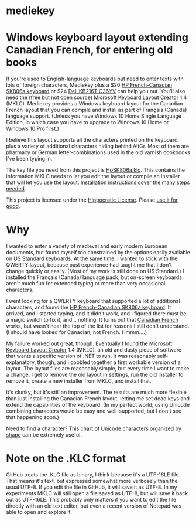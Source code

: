 # mediekey
# Windows keyboard layout extending Canadian French, for entering old books 

If you're used to English-language keyboards but need to enter texts with lots of foreign characters, Mediekey plus a $20 [HP French-Canadian SK806a keyboard](https://www.newegg.com/p/0GA-0012-006F5?Item=9SIAJCJ8HH2056) or $24 [Dell KB216T C36YV](https://www.newegg.com/p/0GA-002N-005Y7) can help you out. You'll also need the (free but not open source) [Microsoft Keyboard Layout Creator](https://www.microsoft.com/en-us/download/details.aspx?id=22339) 1.4 (MKLC).  Mediekey provides a Windows keyboard layout for the Canadian French layout that you can compile and install as part of Français (Canada) language support.  (Unless you have Windows 10 Home Single Language Edition, in which case you have to upgrade to Windows 10 Home or Windows 10 Pro first.)

I believe this layout supports all the characters printed on the keyboard, plus a variety of additional characters hiding behind AltGr. Most of them are pharmacy or German letter-combinations used in the old varnish cookbooks I've been typing in. 

The key file you need from this project is [HpSK806a.klc](https://github.com/simonstl/mediekey/blob/master/HpSK806a.klc).  This contains the information MKLC needs to let you edit the layout or compile an installer that will let you use the layout. [Installation instructions cover the many steps needed](https://github.com/simonstl/mediekey/wiki/Installing-the-Mediekey-layout).

This project is licensed under the [Hippocratic License](https://firstdonoharm.dev/). Please [use it for good](http://simonstl.com/random/2013/06/code_like_youre_writing.html).

# Why

I wanted to enter a variety of medieval and early modern European documents, but found myself too constrained by the options easily available on US Standard keyboards.  At the same time, I wanted to stick with the QWERTY layout, because past experience had taught me that I don't change quickly or easily. (Most of my work is still done on US Standard.) I installed the Français (Canada) language pack, but on-screen keyboards aren't much fun for extended typing or more than very occasional characters.

I went looking for a QWERTY keyboard that supported a lot of additional characters, and found the [HP French-Canadian SK806a keyboard](https://www.newegg.com/p/0GA-0012-006F5?Item=9SIAJCJ8HH2056).  It arrived, and I started typing, and it didn't work, and I figured there must be a magic switch to fix it, and... nothing. It turns out that [Canadian French](https://en.wikipedia.org/wiki/File:KB_Canadian_French_text.svg) works, but wasn't near the top of the list for reasons I still don't understand. (I should have looked for Canadian, not French. Hmmm....)

My failure worked out great, though. Eventually I found the [Microsoft Keyboard Layout Creator](https://www.microsoft.com/en-us/download/details.aspx?id=22339) 1.4 (MKLC), an old and dusty piece of software that wants a specific version of .NET to run.  It was reasonably self-explanatory, though, and I cobbled together a first workable version of a layout. The layout files are reasonably simple, but every time I want to make a change, I get to remove the old layout in settings, run the old installer to remove it, create a new installer from MKLC, and install that. 

It's clunky, but it's still an improvement.  The results are much more flexible than just installing the Canadian French layout, letting me set dead keys and extend the capabilities of the keyboard. (In my perfect world, using Unicode combining characters would be easy and well-supported, but I don't see that happening soon.)

Need to find a character?  This [chart of Unicode characters organized by shape](http://www.unicode.org/charts/collation/) can be extremely useful.

# Note on the .KLC format

GitHub treats the .KLC file as binary, I think because it's a UTF-16LE file.  That means it's text, but expressed somewhat more verbosely than the usual UTF-8. If you edit the file in GitHub, it will save it as UTF-8. In my experiments MKLC will still open a file saved as UTF-8, but will save it back out as UTF-16LE.  This probably only matters if you want to edit the file directly with an old text editor, but even a recent version of Notepad was able to open and explore it.
